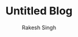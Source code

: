 ---
author: Rakesh Singh
headerImage: https://picsum.photos/462
id: untitled_blog
time: 17 01 2025
title: Untitled Blog
---